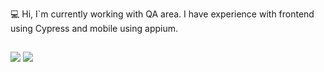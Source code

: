 💻 Hi, I`m currently working with QA area.
I have experience with frontend using Cypress and mobile using appium.


##
 
<div> 
<a href="https://www.linkedin.com/in/tamires-rodrigues-9a3024141/" target="_blank"><img src="https://img.shields.io/badge/-LinkedIn-%230077B5?style=for-the-badge&logo=linkedin&logoColor=white" target="_blank"></a> 
 <a href = "mailto:tamy.rdasilva@gmail.com"><img src="https://img.shields.io/badge/-Gmail-%23333?style=for-the-badge&logo=gmail&logoColor=white" target="_blank"></a>
 

 
</div>
